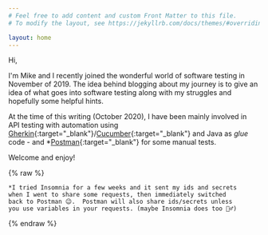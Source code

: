 ```yaml
---
# Feel free to add content and custom Front Matter to this file.
# To modify the layout, see https://jekyllrb.com/docs/themes/#overriding-theme-defaults

layout: home
---
```

<style type="text/css">
  .rss-subscribe {
	  display: none;
  }
  .footer-heading {
	  display: none;
  }
  .contact-list {
	  display: none;
  }
</style>

Hi,

I'm Mike and I recently joined the wonderful world of software testing in November of 2019.  The idea behind blogging about my journey is to give an idea of what goes into software testing along with my struggles and hopefully some helpful hints.

At the time of this writing (October 2020), I have been mainly involved in API testing with automation using [Gherkin](https://cucumber.io/docs/gherkin/reference/){:target="_blank"}/[Cucumber](https://cucumber.io/docs/cucumber/api/){:target="_blank"} and Java as *glue* code - and *[Postman](https://getpostman.com){:target="_blank"} for some manual tests.

Welcome and enjoy!


{% raw %}

	*I tried Insomnia for a few weeks and it sent my ids and secrets
	when I went to share some requests, then immediately switched
	back to Postman 😉.  Postman will also share ids/secrets unless
	you use variables in your requests. (maybe Insomnia does too 🤷‍♂️)

{% endraw %}